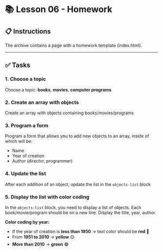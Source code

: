 # 📚 Lesson 06 - Homework

## 📋 Instructions

The archive contains a page with a homework template (index.html).

---

## ✅ Tasks

### 1. Choose a topic
Choose a topic: **books**, **movies**, **computer programs**

### 2. Create an array with objects
Create an array with objects containing books/movies/programs

### 3. Program a form
Program a form that allows you to add new objects to an array, inside of which will be:
- Name
- Year of creation
- Author (director, programmer)

### 4. Update the list
After each addition of an object, update the list in the `objects-list` block

### 5. Display the list with color coding
In the `objects-list` block, you need to display a list of objects. Each book/movie/program should be on a new line. Display the title, year, author. 

**Color coding by year:**
- If the year of creation is **less than 1950** → text color should be **red** 🔴
- From **1951 to 2010** → **yellow** 🟡
- **More than 2010** → **green** 🟢
